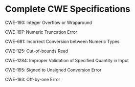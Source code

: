 

# Complete CWE Specifications

CWE-190: Integer Overflow or Wraparound

CWE-197: Numeric Truncation Error

CWE-681: Incorrect Conversion between Numeric Types

CWE-125: Out-of-bounds Read

CWE-1284: Improper Validation of Specified Quantity in Input

CWE-195: Signed to Unsigned Conversion Error

CWE-193: Off-by-one Error